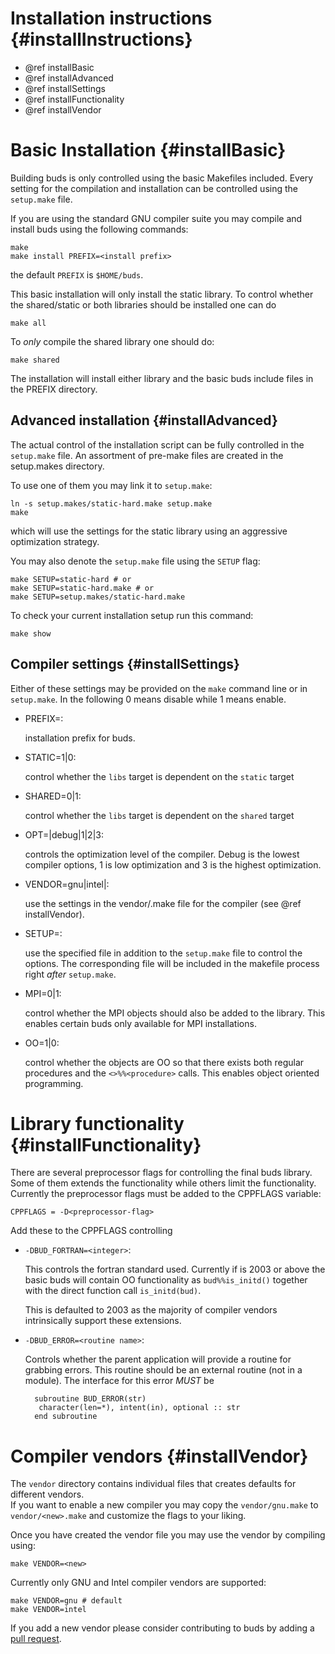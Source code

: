 # Installation instructions  {#installInstructions}

- @ref installBasic
- @ref installAdvanced
- @ref installSettings
- @ref installFunctionality
- @ref installVendor


# Basic Installation  {#installBasic}

Building buds is only controlled using the basic Makefiles included.
Every setting for the compilation and installation can be controlled
using the `setup.make` file.

If you are using the standard GNU compiler suite you may compile
and install buds using the following commands:

    make
    make install PREFIX=<install prefix>

the default `PREFIX` is `$HOME/buds`.

This basic installation will only install the static library.
To control whether the shared/static or both libraries should be installed
one can do

    make all

To _only_ compile the shared library one should do:

    make shared


The installation will install either library and the basic buds include
files in the PREFIX directory.


## Advanced installation  {#installAdvanced}

The actual control of the installation script can be fully controlled in the
`setup.make` file.
An assortment of pre-make files are created in the setup.makes directory.

To use one of them you may link it to `setup.make`:

    ln -s setup.makes/static-hard.make setup.make
    make

which will use the settings for the static library using an aggressive
optimization strategy.

You may also denote the `setup.make` file using the `SETUP` flag:

    make SETUP=static-hard # or
    make SETUP=static-hard.make # or
    make SETUP=setup.makes/static-hard.make

To check your current installation setup run this command:

    make show


## Compiler settings  {#installSettings}

Either of these settings may be provided on the `make` command line
or in `setup.make`.
In the following 0 means disable while 1 means enable.

* PREFIX=<installation prefix>:

  installation prefix for buds.

* STATIC=1|0:  

  control whether the `libs` target is dependent on the `static` target
    
* SHARED=0|1:

  control whether the `libs` target is dependent on the `shared` target

* OPT=|debug|1|2|3:

  controls the optimization level of the compiler.
  Debug is the lowest compiler options, 1 is low optimization and
  3 is the highest optimization.

* VENDOR=gnu|intel|<vendor>:

  use the settings in the vendor/<vendor>.make file for the
  compiler (see @ref installVendor).

* SETUP=<file>:

  use the specified file in addition to the `setup.make` file
  to control the options. The corresponding file will be included in the
  makefile process right _after_ `setup.make`.

* MPI=0|1:

  control whether the MPI objects should also be added to the library.
  This enables certain buds only available for MPI installations.

* OO=1|0:

  control whether the objects are OO so that there exists both regular
  procedures and the `<>%%<procedure>` calls.
  This enables object oriented programming.


# Library functionality  {#installFunctionality}

There are several preprocessor flags for controlling the final
buds library. Some of them extends the functionality while others
limit the functionality.
Currently the preprocessor flags must be added to the CPPFLAGS variable:

    CPPFLAGS = -D<preprocessor-flag>

Add these to the CPPFLAGS controlling

* `-DBUD_FORTRAN=<integer>`:

    This controls the fortran standard used.
    Currently if <integer> is 2003 or above the basic buds
    will contain OO functionality as `bud%%is_initd()` together
    with the direct function call `is_initd(bud)`.

    This is defaulted to 2003 as the majority of compiler vendors
    intrinsically support these extensions.

* `-DBUD_ERROR=<routine name>`:

    Controls whether the parent application will provide a
    routine for grabbing errors.
    This routine should be an external routine (not in a module).
    The interface for this error *MUST* be

        subroutine BUD_ERROR(str)
         character(len=*), intent(in), optional :: str
        end subroutine



# Compiler vendors  {#installVendor}

The `vendor` directory contains individual files that creates
defaults for different vendors.  
If you want to enable a new compiler you may copy the `vendor/gnu.make`
to `vendor/<new>.make` and customize the flags to your liking.

Once you have created the vendor file you may use the vendor by compiling
using:

    make VENDOR=<new>

Currently only GNU and Intel compiler vendors are supported:

    make VENDOR=gnu # default
    make VENDOR=intel

If you add a new vendor please consider contributing to buds by adding
a [pull request][buds-pr].





<!--
You need not read below these lines, they are used for the
documentation
-->

[buds-pr]: https://github.com/siesta-project/buds/pulls

